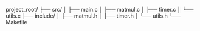 project_root/
├── src/
│   ├── main.c
│   ├── matmul.c
│   ├── timer.c
│   └── utils.c
├── include/
│   ├── matmul.h
│   ├── timer.h
│   └── utils.h
└── Makefile
